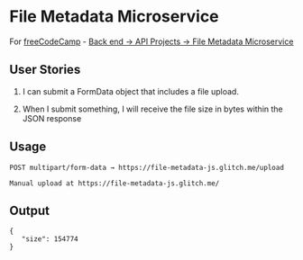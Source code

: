 # File Metadata Microservice

For [freeCodeCamp](http://freecodecamp.com) - [Back end → API Projects → File Metadata Microservice](https://www.freecodecamp.org/challenges/file-metadata-microservice)

## User Stories

1. I can submit a FormData object that includes a file upload.

2. When I submit something, I will receive the file size in bytes within the JSON response

## Usage

```
POST multipart/form-data → https://file-metadata-js.glitch.me/upload
```

```
Manual upload at https://file-metadata-js.glitch.me/
```

## Output

```
{  
   "size": 154774
}
```